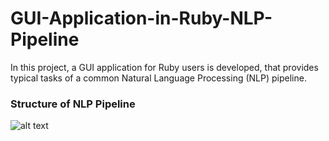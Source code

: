 # GUI-Application-in-Ruby-NLP-Pipeline
In this project, a GUI application for Ruby users is developed, that provides typical tasks of a common Natural Language Processing (NLP) pipeline.

### Structure of NLP Pipeline
![alt text](https://github.com/joh-ga/GUI-Application-in-Ruby-NLP-Pipeline/blob/60bfd340b05231cc82f0f1a508db8d48bbcde1b3/pipeline-structure-overview.png)
